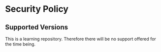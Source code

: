 # Security Policy

## Supported Versions
This is a learning repository. Therefore there will be no support offered for the time being. 
